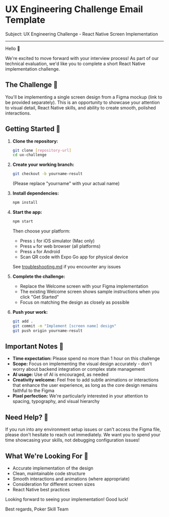 # UX Engineering Challenge Email Template

Subject: UX Engineering Challenge - React Native Screen Implementation

---

Hello 👋

We're excited to move forward with your interview process! As part of our technical evaluation, we'd like you to complete a short React Native implementation challenge.

## The Challenge 🎨

You'll be implementing a single screen design from a Figma mockup (link to be provided separately). This is an opportunity to showcase your attention to visual detail, React Native skills, and ability to create smooth, polished interactions.

## Getting Started 🚀

1. **Clone the repository:**
   ```bash
   git clone [repository-url]
   cd ux-challenge
   ```

2. **Create your working branch:**
   ```bash
   git checkout -b yourname-result
   ```
   (Please replace "yourname" with your actual name)

3. **Install dependencies:**
   ```bash
   npm install
   ```

4. **Start the app:**
   ```bash
   npm start
   ```
   Then choose your platform:
   - Press `i` for iOS simulator (Mac only)
   - Press `w` for web browser (all platforms)
   - Press `a` for Android
   - Scan QR code with Expo Go app for physical device
   
   See [troubleshooting.md](./troubleshooting.md) if you encounter any issues

5. **Complete the challenge:**
   - Replace the Welcome screen with your Figma implementation
   - The existing Welcome screen shows sample instructions when you click "Get Started"
   - Focus on matching the design as closely as possible

6. **Push your work:**
   ```bash
   git add .
   git commit -m "Implement [screen name] design"
   git push origin yourname-result
   ```

## Important Notes 📝

- **Time expectation:** Please spend no more than 1 hour on this challenge
- **Scope:** Focus on implementing the visual design accurately - don't worry about backend integration or complex state management
- **AI usage:** Use of AI is encouraged, as needed
- **Creativity welcome:** Feel free to add subtle animations or interactions that enhance the user experience, as long as the core design remains faithful to the Figma
- **Pixel perfection:** We're particularly interested in your attention to spacing, typography, and visual hierarchy

## Need Help? 🤝

If you run into any environment setup issues or can't access the Figma file, please don't hesitate to reach out immediately. We want you to spend your time showcasing your skills, not debugging configuration issues!

## What We're Looking For 👀

- Accurate implementation of the design
- Clean, maintainable code structure
- Smooth interactions and animations (where appropriate)
- Consideration for different screen sizes
- React Native best practices

Looking forward to seeing your implementation! Good luck!

Best regards,
Poker Skill Team
